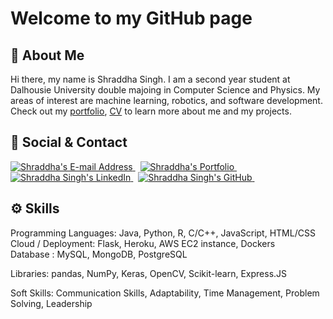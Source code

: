 

# Welcome to my GitHub page 

## 👤 About Me

Hi there, my name is Shraddha Singh. I am a second year student at Dalhousie University double majoing in Computer Science and Physics. My areas of interest are machine learning, robotics, and software development. Check out my [portfolio](https://shrad059.github.io/portfolio), [CV](https://drive.google.com/file/d/1nMffqh0WlFezrgyuBAteyChISofQO3dN/view?usp=sharing) to learn more about me and my projects.


## 📇 Social & Contact

<div align="left">
  <a href="mailto:sh913738@dal.ca" target="_blank" rel="noreferrer"> <img alt="Shraddha's E-mail Address" src="https://img.shields.io/badge/E&#8209;mail-D14836?style=for-the-badge&logo=gmail&logoColor=white" /> </a>
  &nbsp;
  <a href="https://shrad059.github.io/portfolio/" target="_blank" rel="noreferrer"> <img alt="Shraddha's Portfolio" src="https://img.shields.io/badge/Portfolio-08203A?style=for-the-badge&logo=About.me&logoColor=white" /> </a>
  &nbsp;
  <a href="https://www.linkedin.com/in/shraddhasinggh/" target="_blank" rel="noreferrer"> <img alt="Shraddha Singh's LinkedIn" src="https://img.shields.io/badge/LinkedIn-0077B5?style=for-the-badge&logo=linkedin&logoColor=white" /> </a>
  &nbsp;
  <a href="https://github.com/shrad059" target="_blank" rel="noreferrer"> <img alt="Shraddha Singh's GitHub" src="https://img.shields.io/badge/GitHub-100000?style=for-the-badge&logo=github&logoColor=white" /> </a>
  &nbsp;



## ⚙ Skills
<div align="left">
Programming Languages: Java, Python, R, C/C++, JavaScript, HTML/CSS
    <br>
Cloud / Deployment: Flask, Heroku, AWS EC2 instance, Dockers
    <br>
Database : MySQL, MongoDB, PostgreSQL      <br>

Libraries: pandas, NumPy, Keras, OpenCV, Scikit-learn, Express.JS      <br>

Soft Skills: Communication Skills, Adaptability, Time Management, Problem Solving, Leadership      <br>

